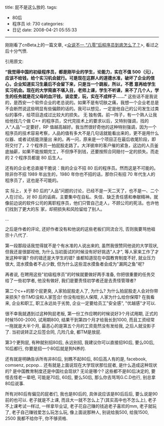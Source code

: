 title: 屁不是这么放的.
tags:
  - 80后
  - 程序员
id: 730
categories:
  - 日记
date: 2008-04-21 05:55:33
---

刚刚看了cnBeta上的一篇文章, &lt;[众说不一,“八零”后程序员到底怎么了？](http://www.cnbeta.com/articles/53936.htm)&gt;, 看过之后十分气愤.

引用原文:

<span style="font-weight: bold;">“我觉得中国的初级程序员，都是刚毕业的学生，论能力，实在不值 500（元），应该不给钱，给个实习机会就行。可是现在这群人的道德水准，破坏了企业的信心，企业知道实习生最后不会留下来，只是当一个跳板，所以，不愿 意再给学生实习机会。现在的大学简直不堪入目，老师上课，学生不听课，来不了几个人，学生的任务就是花父母的血汗钱，谈恋爱，玩，实在不成样子……”</span>
这些话不是我说的，是西安一个软件企业的老总说的。如果不是有切肤之痛，我想一个企业老总是不会断然说这些明显有些偏颇的话的。我可以想见，一定是他自己的公司发生过类似的事件，给项目造成过比较大的损失。
无 独有偶，前一阵子，有一个熟人让我给他找几个做 C++ 的程序员，交代完技术上的要求以后，又特别强调，找的人“人品”一定要好，RP 值越高越好。我当然很好奇他的这种特别强调，因为一个程序员的技术容易考察，人品的值有多大不是几句话就能看出来的，更不是用什么仪器、或者试纸能测量出 来的。再一问，原来是一个项目正在最后收尾阶段，即将交付了，2 个程序员一拍屁股走路了。大洋彼岸的客户催的紧急，这边的人员釜底抽薪，如果不能按期完工，不但挣不到钱，还要按照合同赔付一定的损失。而走的 2 个程序员都是 80 后生人。

还有的企业老总直接干脆说：我的企业不招 80 后的程序员。然而这是不可能的。除非你不招 1989 年出生的，1980 年你也不招的话，那你只有招 70 年代生人的程序员了，这也是不可能的。

实 际上，关于 80 后的“人品”问题的讨论，已经不是一天二天了，也不是一、二个人在讨论。对 80 后的诟病，主要集中在自私、失信、缺乏责任感和奉献精神。就像前边说的软件公司的离职程序员，他们只管自己走人，不顾公司的死活。也许他们找到了更大的东 家，却把损失和风险留给了别人。

...

之后是作者的评论, 还好作者没有和他说的这些老板们同流合污, 否则我要骂他祖宗十八代了.

第一段那段话我觉得就不是个有水准的人说出来的, 虽然我很赞同他说的大学现状, 但我还是很鄙视他, 为什么当初面试的时候没有好好挑选"人才", 等人家来工作了才发这种牢骚? 你的错还是大学生的错? 谁都知道现在中国教育制度不好, 就业压力很大, 混水摸鱼者不占少数, 但为什么这些混水摸鱼者会成为"漏网之鱼"呢?

再者说, 在聘用这些"初级程序员"的时候就要做好两手准备, 你把很重要的任务交给了一些初学者, 他没有做好, 我们是要责怪初学者还是去责怪管理者?

第二个c++的那个屁更臭, 人家拍屁股走人了, 为什么? 为什么拍屁股走人会对你带来损失? 你T*M*D没和人家签合! 你没有给别人保障, 人家为什么给你保障? 在我看来, 企业和职工, 职工永远处于劣势, 企业一定要给员工"安全感", "优越感"才可以.

很不幸我就遇到过这种狗屁老板, 第一份工作应聘的时候说好3个月试用期, 正式的时候1500-2000, 试用期800, 结果干到第四个月才给我长到1000, 而且工资经常一拖就是大半个月, 最恶心的是第五个月的工资竟然没有发给我, 之后人就没影子了. 当初说转正之后签合同, 几险几金, 都TM是放屁.

第3个更狗屁, 有种就别招80后, 永远别招, 我建议你可以直接招90后, 要么00后, 10后都行, 你要是招一个80后就是狗N养的.

还有就是明确告诉所有非80后, 别瞧不起80后, 80后高人有的是, facebook, comsenz, <span class="a">pcpop... 还有就是上面说现在大学现状那位屁者, 是什么造成这种现状的? 是中国教育制度还是中国社会现状? 无论是哪个? 这些都不是80后决定的, 要怪去怪老一辈吧, 可能是70后, 60后, 要么50后, 那么你去骂骂G.C.D也行, 别总拿80后说事.</span>

所有对80后有偏见的屁者们, 我也是80后的, 具体说应该是80后后后, 要么说是90前的也可以. 老子就是不上课, 而且大一就不怎么上了(其实高中也不怎么上), 老子不上课考试一样过, 一样拿毕业证, 老子花自己赚的钱追老子喜欢的mm, 老子就玩了, 老子自己赚钱爱怎么玩怎么玩, 像上面说那种人, 别说给我500, 给我1500, 2500 我都不给你干, 你不够资格.